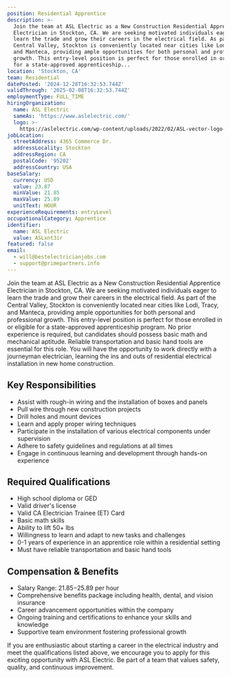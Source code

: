 ```yaml
---
position: Residential Apprentice
description: >-
  Join the team at ASL Electric as a New Construction Residential Apprentice
  Electrician in Stockton, CA. We are seeking motivated individuals eager to
  learn the trade and grow their careers in the electrical field. As part of the
  Central Valley, Stockton is conveniently located near cities like Lodi, Tracy,
  and Manteca, providing ample opportunities for both personal and professional
  growth. This entry-level position is perfect for those enrolled in or eligible
  for a state-approved apprenticeship...
location: 'Stockton, CA'
team: Residential
datePosted: '2024-12-28T16:32:53.744Z'
validThrough: '2025-02-08T16:32:53.744Z'
employmentType: FULL_TIME
hiringOrganization:
  name: ASL Electric
  sameAs: 'https://www.aslelectric.com/'
  logo: >-
    https://aslelectric.com/wp-content/uploads/2022/02/ASL-vector-logo-1.png.webp
jobLocation:
  streetAddress: 4365 Commerce Dr.
  addressLocality: Stockton
  addressRegion: CA
  postalCode: '95202'
  addressCountry: USA
baseSalary:
  currency: USD
  value: 23.87
  minValue: 21.85
  maxValue: 25.89
  unitText: HOUR
experienceRequirements: entryLevel
occupationalCategory: Apprentice
identifier:
  name: ASL Electric
  value: ASLxnt3ir
featured: false
email:
  - will@bestelectricianjobs.com
  - support@primepartners.info
---
```




Join the team at ASL Electric as a New Construction Residential Apprentice Electrician in Stockton, CA. We are seeking motivated individuals eager to learn the trade and grow their careers in the electrical field. As part of the Central Valley, Stockton is conveniently located near cities like Lodi, Tracy, and Manteca, providing ample opportunities for both personal and professional growth. This entry-level position is perfect for those enrolled in or eligible for a state-approved apprenticeship program. No prior experience is required, but candidates should possess basic math and mechanical aptitude. Reliable transportation and basic hand tools are essential for this role. You will have the opportunity to work directly with a journeyman electrician, learning the ins and outs of residential electrical installation in new home construction.

## Key Responsibilities

- Assist with rough-in wiring and the installation of boxes and panels
- Pull wire through new construction projects
- Drill holes and mount devices
- Learn and apply proper wiring techniques
- Participate in the installation of various electrical components under supervision
- Adhere to safety guidelines and regulations at all times
- Engage in continuous learning and development through hands-on experience

## Required Qualifications

- High school diploma or GED
- Valid driver's license
- Valid CA Electrician Trainee (ET) Card
- Basic math skills
- Ability to lift 50+ lbs
- Willingness to learn and adapt to new tasks and challenges
- 0-1 years of experience in an apprentice role within a residential setting
- Must have reliable transportation and basic hand tools

## Compensation & Benefits

- Salary Range: $21.85-$25.89 per hour
- Comprehensive benefits package including health, dental, and vision insurance
- Career advancement opportunities within the company
- Ongoing training and certifications to enhance your skills and knowledge
- Supportive team environment fostering professional growth

If you are enthusiastic about starting a career in the electrical industry and meet the qualifications listed above, we encourage you to apply for this exciting opportunity with ASL Electric. Be part of a team that values safety, quality, and continuous improvement.